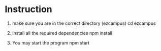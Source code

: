 # Instruction

1. make sure you are in the correct directory (ezcampus)
cd ezcampus  

2. install all the required dependencies 
npm install

3. You may start the program
npm start